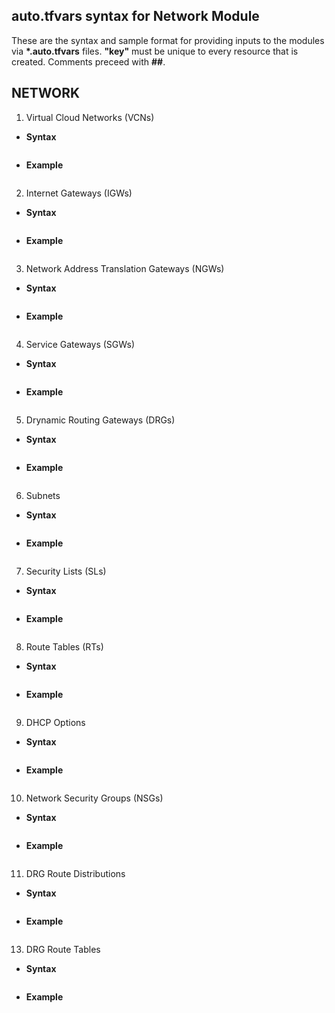 ## auto.tfvars syntax for Network Module
These are the syntax and sample format for providing inputs to the modules via <b>*.auto.tfvars</b> files.
<b>"key"</b> must be unique to every resource that is created.
Comments preceed with <b>##</b>.

## NETWORK
1. Virtual Cloud Networks (VCNs)
- <b>Syntax</b>
  
    ````
  
    ````
- <b>Example</b>
    ````
  
    ````
  

2. Internet Gateways (IGWs)
- <b>Syntax</b>
  
    ````
  
    ````
- <b>Example</b>
    ````
  
    ````
  

3. Network Address Translation Gateways (NGWs)
- <b>Syntax</b>
  
    ````
  
    ````
- <b>Example</b>
    ````
  
    ````
  

4. Service Gateways (SGWs)
- <b>Syntax</b>
  
    ````
  
    ````
- <b>Example</b>
    ````
  
    ````
  

5. Drynamic Routing Gateways (DRGs)
- <b>Syntax</b>
  
    ````
  
    ````
- <b>Example</b>
    ````
  
    ````
  

6. Subnets
- <b>Syntax</b>
  
    ````
  
    ````
- <b>Example</b>
    ````
  
    ````
  

7. Security Lists (SLs)
- <b>Syntax</b>
  
    ````
  
    ````
- <b>Example</b>
    ````
  
    ````
  

8. Route Tables (RTs)
- <b>Syntax</b>
  
    ````
  
    ````
- <b>Example</b>
    ````
  
    ````
  

9. DHCP Options
- <b>Syntax</b>
  
    ````
  
    ````
- <b>Example</b>
    ````
  
    ````
  

10. Network Security Groups (NSGs)
- <b>Syntax</b>
  
    ````
  
    ````
- <b>Example</b>
    ````
  
    ````
  

11. DRG Route Distributions
- <b>Syntax</b>
  
    ````
  
    ````
- <b>Example</b>
    ````
  
    ````
  

13. DRG Route Tables
- <b>Syntax</b>
  
    ````
  
    ````
- <b>Example</b>
    ````
  
    ````
  

